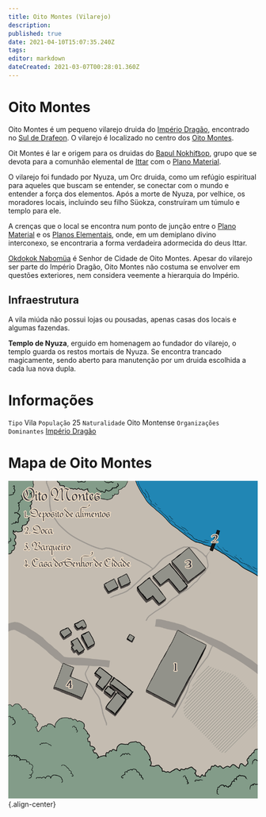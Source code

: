 ```yaml
---
title: Oito Montes (Vilarejo)
description: 
published: true
date: 2021-04-10T15:07:35.240Z
tags: 
editor: markdown
dateCreated: 2021-03-07T00:28:01.360Z
---
```


# Oito Montes
Oito Montes é um pequeno vilarejo druida do [Império Dragão](http://localhost/en/faccoes/nacoes/imperio-dragao), encontrado no [Sul de Drafeon](http://localhost/lugares/plano-material/drafeon/sul-de-drafeon). O vilarejo é localizado no centro dos [Oito Montes](http://localhost/en/lugares/plano-material/drafeon/sul-de-drafeon/oito-montes).

Oit Montes é lar e origem para os druidas do [Bapul Nokhit͡sop](/faccoes/faccoes-independentes/bapul-nokhitsop), grupo que se devota para a comunhão elemental de [Ittar](http://localhost/en/divindades/panteao-das-treze-estrelas/ittar) com o [Plano Material](http://localhost/lugares/plano-material).

O vilarejo foi fundado por Nyuza, um Orc druida, como um refúgio espiritual para aqueles que buscam se entender, se conectar com o mundo e entender a força dos elementos. Após a morte de Nyuza, por velhice, os moradores locais, incluindo seu filho Süokza, construíram um túmulo e templo para ele.

A crenças que o local se encontra num ponto de junção entre o [Plano Material](/lugares/plano-material) e os [Planos Elementais](http://localhost/lugares#planos-elementais), onde, em um demiplano divino interconexo, se encontraria a forma verdadeira adormecida do deus Ittar.

[Okdokok Nabomüa](/individuos/okdokok-nabomua) é Senhor de Cidade de Oito Montes. Apesar do vilarejo ser parte do Império Dragão, Oito Montes não costuma se envolver em questões exteriores, nem considera veemente a hierarquia do Império.

## Infraestrutura
A vila miúda não possui lojas ou pousadas, apenas casas dos locais e algumas fazendas.

**Templo de Nyuza**, erguido em homenagem ao fundador do vilarejo, o templo guarda os restos mortais de Nyuza. Se encontra trancado magicamente, sendo aberto para manutenção por um druida escolhida a cada lua nova dupla.

# Informações
`Tipo` Vila 
`População` 25
`Naturalidade` Oito Montense
`Organizações Dominantes` [Império Dragão](http://localhost/faccoes/nacoes/imperio-dragao#imperio-dragao) 

# Mapa de Oito Montes
![oito_montes.jpg](/uploads/mapas/oito_montes.jpg){.align-center}